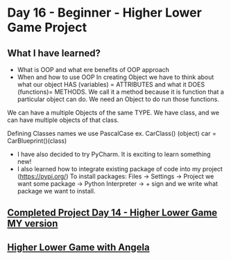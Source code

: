 # Day 16 - Beginner - Higher Lower Game Project

## What I have learned?

- What is OOP and what ere benefits of OOP approach 
- When and how to use OOP 
In creating Object we have to think about what our object HAS (variables) = ATTRIBUTES and what it DOES (functions)= METHODS.
We call it a method because it is function that a particular object can do. We need an Object to do run those functions.

We can have a multiple Objects of the same TYPE. 
We have class, and we can have multiple objects of that class.

Defining Classes names we use PascalCase ex. CarClass()
(object) car = CarBlueprint()(class)
- I have also decided to try PyCharm. It is exciting to learn something new!
- I also learned how to integrate existing package of code into my project (https://pypi.org/)
To install packages: Files -> Settings -> Project we want some package ->  Python Interpreter -> + sign and we write what
package we want to install. 
    
## [Completed Project Day 14 - Higher Lower Game MY version ](https://replit.com/@Jan-Dyndor/higher-lower-start)

## [Higher Lower Game with Angela](https://replit.com/@Jan-Dyndor/Higher-lower-game-Angela#main.py)
